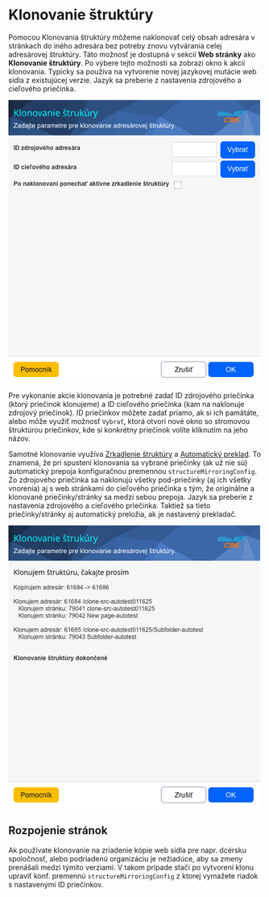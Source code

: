 # Klonovanie štruktúry

Pomocou Klonovania štruktúry môžeme naklonovať celý obsah adresára v stránkach do iného adresára bez potreby znovu vytvárania celej adresárovej štruktúry. Táto možnosť je dostupná v sekcií **Web stránky** ako **Klonovanie štruktúry**. Po výbere tejto možnosti sa zobrazí okno k akcií klonovania. Typicky sa používa na vytvorenie novej jazykovej mutácie web sídla z existujúcej verzie. Jazyk sa preberie z nastavenia zdrojového a cieľového priečinka.

![](clone_structure.png)

Pre vykonanie akcie klonovania je potrebné zadať ID zdrojového priečinka (ktorý priečinok klonujeme) a ID cieľového priečinka (kam na naklonuje zdrojový priečinok). ID priečinkov môžete zadať priamo, ak si ich pamätáte, alebo môže využiť možnosť ```Vybrať```, ktorá otvorí nové okno so stromovou štruktúrou priečinkov, kde si konkrétny priečinok volíte kliknutím na jeho názov.

Samotné klonovanie využíva [Zrkadlenie štruktúry](../docmirroring/README.md) a [Automatický preklad](../../../admin/setup/translation.md). To znamená, že pri spustení klonovania sa vybrané priečinky (ak už nie sú) automatický prepoja konfiguračnou premennou ```structureMirroringConfig```. Zo zdrojového priečinka sa naklonujú všetky pod-priečinky (aj ich všetky vnorenia) aj s web stránkami do cieľového priečinka s tým, že originálne a klonované priečinky/stránky sa medzi sebou prepoja. Jazyk sa preberie z nastavenia zdrojového a cieľového priečinka. Taktiež sa tieto priečinky/stránky aj automatický preložia, ak je nastavený prekladač.

![](clone_structure_result.png)

## Rozpojenie stránok

Ak používate klonovanie na zriadenie kópie web sídla pre napr. dcérsku spoločnosť, alebo podriadenú organizáciu je nežiadúce, aby sa zmeny prenášali medzi týmito verziami. V takom prípade stačí po vytvorení klonu upraviť konf. premennú `structureMirroringConfig` z ktorej vymažete riadok s nastavenými ID priečinkov.